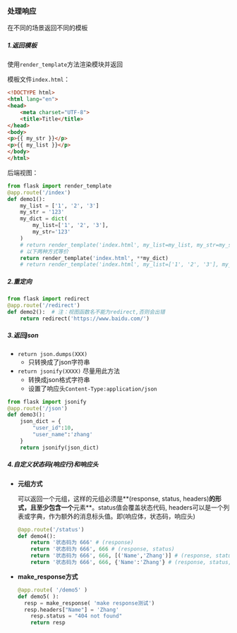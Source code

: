 ### 处理响应

在不同的场景返回不同的模板

##### 1.返回模板

使用`render_template`方法渲染模块并返回

模板文件`index.html`：

```html
<!DOCTYPE html>
<html lang="en">
<head>
    <meta charset="UTF-8">
    <title>Title</title>
</head>
<body>
<p>{{ my_str }}</p>
<p>{{ my_list }}</p>
</body>
</html>
```

后端视图：

```python
from flask import render_template
@app.route('/index')
def demo1():
    my_list = ['1', '2', '3']
    my_str = '123'
    my_dict = dict(
        my_list=['1', '2', '3'],
        my_str='123'
    )
    # return render_template('index.html', my_list=my_list, my_str=my_str)
    # 以下两种方式等价
    return render_template('index.html', **my_dict)
    # return render_template('index.html', my_list=['1', '2', '3'], my_str='123')
```

##### 2.重定向

```python
from flask import redirect
@app.route('/redirect')
def demo2():  # 注：视图函数名不能为redirect,否则会出错
    return redirect('https://www.baidu.com/')
```

##### 3.返回json

- `return json.dumps(XXX)`
  - 只转换成了json字符串
- `return jsonify(XXXX)` 尽量用此方法
  - 转换成json格式字符串
  - 设置了响应头`Content-Type:application/json`

```python
from flask import jsonify
@app.route('/json')
def demo3():
    json_dict = {
        "user_id":10,
        "user_name":'zhang'
    }
    return jsonify(json_dict)
```

##### 4.自定义状态码(响应行)和响应头

- **元组方式**

  可以返回一个元组，这样的元组必须是**(response, status, headers)**的形式，且至少包含一个**元素**。status值会覆盖状态代码, headers可以是一个列表或字典，作为额外的消息标头值。即(响应体，状态码，响应头)

  ```python
  @app.route('/status')
  def demo4():
      return '状态码为 666' # (response)
      return '状态码为 666', 666 # (response, status)
      return '状态码为 666', 666, [('Name','Zhang')] # (response, status, headers)
      return '状态码为 666', 666, {'Name':'Zhang'} # (response, status, headers)
  ```

- **make_response方式**

  ```python
  @app.route( '/demo5' )
  def demo5( ):
  	resp = make_response( 'make response测试')
  	resp.headers["Name"] = 'Zhang'
      resp.status = "404 not found"
      return resp
  ```

  